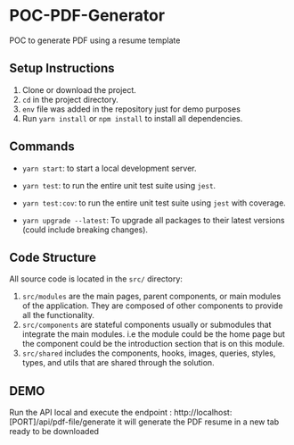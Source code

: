 # POC-PDF-Generator
POC to generate PDF using a resume template

## Setup Instructions

1. Clone or download the project.
2. `cd` in the project directory.
3. `env` file was added in the repository just for demo purposes
4. Run `yarn install` or `npm install` to install all dependencies.

## Commands

- `yarn start`: to start a local development server.
- `yarn test`: to run the entire unit test suite using `jest`.
- `yarn test:cov`: to run the entire unit test suite using `jest` with coverage.

- `yarn upgrade --latest`: To upgrade all packages to their latest versions (could include breaking changes).

## Code Structure

All source code is located in the `src/` directory:

1. `src/modules` are the main pages, parent components, or main modules of the application. They are composed of other components to provide all the functionality.
2. `src/components` are stateful components usually or submodules that integrate the main modules. i.e the module could be the home page but the component could be the introduction section that is on this module.
3. `src/shared` includes the components, hooks, images, queries, styles, types, and utils that are shared through the solution.

## DEMO
Run the API local and execute the endpoint : http://localhost:[PORT]/api/pdf-file/generate it will generate the PDF resume in a new tab ready to be downloaded
